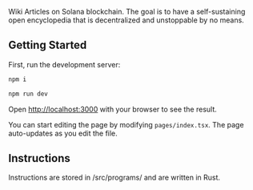 Wiki Articles on Solana blockchain. The goal is to have a self-sustaining open encyclopedia that is decentralized and unstoppable by no means.

## Getting Started

First, run the development server:

```bash
npm i

npm run dev
```

Open [http://localhost:3000](http://localhost:3000) with your browser to see the result.

You can start editing the page by modifying `pages/index.tsx`. The page auto-updates as you edit the file.

## Instructions
Instructions are stored in /src/programs/ and are written in Rust.

